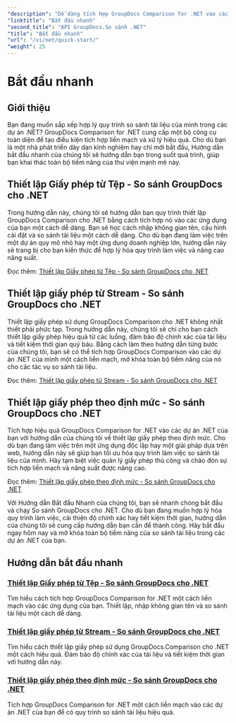 ```yaml
---
"description": "Dễ dàng tích hợp GroupDocs Comparison for .NET vào các dự án của bạn. Tìm hiểu các phương pháp thiết lập giấy phép hiệu quả cho quy trình so sánh tài liệu chính xác."
"linktitle": "Bắt đầu nhanh"
"second_title": "API GroupDocs.So sánh .NET"
"title": "Bắt đầu nhanh"
"url": "/vi/net/quick-start/"
"weight": 25
---
```


# Bắt đầu nhanh


## Giới thiệu

Bạn đang muốn sắp xếp hợp lý quy trình so sánh tài liệu của mình trong các dự án .NET? GroupDocs Comparison for .NET cung cấp một bộ công cụ toàn diện để tạo điều kiện tích hợp liền mạch và xử lý hiệu quả. Cho dù bạn là một nhà phát triển dày dạn kinh nghiệm hay chỉ mới bắt đầu, Hướng dẫn bắt đầu nhanh của chúng tôi sẽ hướng dẫn bạn trong suốt quá trình, giúp bạn khai thác toàn bộ tiềm năng của thư viện mạnh mẽ này.

## Thiết lập Giấy phép từ Tệp - So sánh GroupDocs cho .NET

Trong hướng dẫn này, chúng tôi sẽ hướng dẫn bạn quy trình thiết lập GroupDocs Comparison cho .NET bằng cách tích hợp nó vào các ứng dụng của bạn một cách dễ dàng. Bạn sẽ học cách nhập không gian tên, cấu hình cài đặt và so sánh tài liệu một cách dễ dàng. Cho dù bạn đang làm việc trên một dự án quy mô nhỏ hay một ứng dụng doanh nghiệp lớn, hướng dẫn này sẽ trang bị cho bạn kiến thức để hợp lý hóa quy trình làm việc và nâng cao năng suất.

Đọc thêm: [Thiết lập Giấy phép từ Tệp - So sánh GroupDocs cho .NET](./set-license-from-file/)

## Thiết lập giấy phép từ Stream - So sánh GroupDocs cho .NET

Thiết lập giấy phép sử dụng GroupDocs Comparison cho .NET không nhất thiết phải phức tạp. Trong hướng dẫn này, chúng tôi sẽ chỉ cho bạn cách thiết lập giấy phép hiệu quả từ các luồng, đảm bảo độ chính xác của tài liệu và tiết kiệm thời gian quý báu. Bằng cách làm theo hướng dẫn từng bước của chúng tôi, bạn sẽ có thể tích hợp GroupDocs Comparison vào các dự án .NET của mình một cách liền mạch, mở khóa toàn bộ tiềm năng của nó cho các tác vụ so sánh tài liệu.

Đọc thêm: [Thiết lập giấy phép từ Stream - So sánh GroupDocs cho .NET](./set-license-from-stream/)

## Thiết lập giấy phép theo định mức - So sánh GroupDocs cho .NET

Tích hợp hiệu quả GroupDocs Comparison for .NET vào các dự án .NET của bạn với hướng dẫn của chúng tôi về thiết lập giấy phép theo định mức. Cho dù bạn đang làm việc trên một ứng dụng độc lập hay một giải pháp dựa trên web, hướng dẫn này sẽ giúp bạn tối ưu hóa quy trình làm việc so sánh tài liệu của mình. Hãy tạm biệt việc quản lý giấy phép thủ công và chào đón sự tích hợp liền mạch và năng suất được nâng cao.

Đọc thêm: [Thiết lập giấy phép theo định mức - So sánh GroupDocs cho .NET](./set-metered-license/)

Với Hướng dẫn Bắt đầu Nhanh của chúng tôi, bạn sẽ nhanh chóng bắt đầu và chạy So sánh GroupDocs cho .NET. Cho dù bạn đang muốn hợp lý hóa quy trình làm việc, cải thiện độ chính xác hay tiết kiệm thời gian, hướng dẫn của chúng tôi sẽ cung cấp hướng dẫn bạn cần để thành công. Hãy bắt đầu ngay hôm nay và mở khóa toàn bộ tiềm năng của so sánh tài liệu trong các dự án .NET của bạn.
## Hướng dẫn bắt đầu nhanh
### [Thiết lập Giấy phép từ Tệp - So sánh GroupDocs cho .NET](./set-license-from-file/)
Tìm hiểu cách tích hợp GroupDocs Comparison for .NET một cách liền mạch vào các ứng dụng của bạn. Thiết lập, nhập không gian tên và so sánh tài liệu một cách dễ dàng.
### [Thiết lập giấy phép từ Stream - So sánh GroupDocs cho .NET](./set-license-from-stream/)
Tìm hiểu cách thiết lập giấy phép sử dụng GroupDocs.Comparison cho .NET một cách hiệu quả. Đảm bảo độ chính xác của tài liệu và tiết kiệm thời gian với hướng dẫn này.
### [Thiết lập giấy phép theo định mức - So sánh GroupDocs cho .NET](./set-metered-license/)
Tích hợp GroupDocs Comparison for .NET một cách liền mạch vào các dự án .NET của bạn để có quy trình so sánh tài liệu hiệu quả.